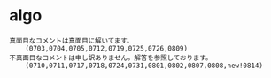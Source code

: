 # algo
	真面目なコメントは真面目に解いてます。
		(0703,0704,0705,0712,0719,0725,0726,0809)
	不真面目なコメントは申し訳ありません。解答を参照しております。
		(0710,0711,0717,0718,0724,0731,0801,0802,0807,0808,new!0814)
